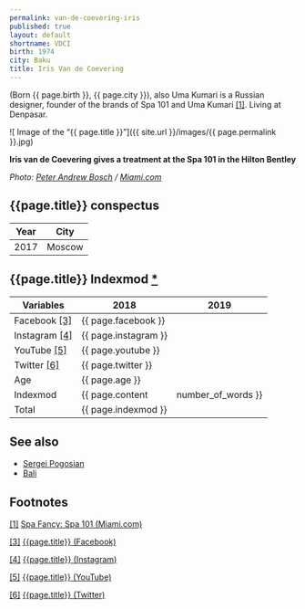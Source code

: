 ```yaml
---
permalink: van-de-coevering-iris
published: true
layout: default
shortname: VDCI
birth: 1974
city: Baku
title: Iris Van de Coevering
---
```

(Born {{ page.birth }}, {{ page.city }}), also Uma Kumari is a Russian designer, founder of the brands of Spa 101 and Uma Kumari <span id="a1">[\[1\]](#f1)</span>. Living at Denpasar.

![ Image of the “{{ page.title }}”]({{ site.url }}/images/{{ page.permalink }}.jpg)

**Iris van de Coevering gives a treatment at the Spa 101 in the Hilton Bentley**

*Photo: [Peter Andrew Bosch](index) / [Miami.com](http://www.miami.com/things-to-do-in-miami/spa-fancy-spa-101-1271)*

## {{page.title}} conspectus

|Year|City|
|-|-|
|2017|Moscow|

## {{page.title}} Indexmod [*](indexmod)

|Variables|2018|2019|
|-|-|-|
|Facebook <span id="a3">[\[3\]](#f3)</span>|{{ page.facebook }}||
|Instagram <span id="a4">[\[4\]](#f4)</span>|{{ page.instagram }}||
|YouTube <span id="a5">[\[5\]](#f5)</span>|{{ page.youtube }}||
|Twitter <span id="a6">[\[6\]](#f6)</span>|{{ page.twitter }}||
|Age|{{ page.age }}||
|Indexmod|{{ page.content | number_of_words }}||
|Total|{{ page.indexmod }}||

## See also

+ [Sergei Pogosian](pogosian-sergei)
+ [Bali](bali)


## Footnotes

[[1]](#a1) <span id="f1"></span> [Spa Fancy: Spa 101 (Miami.com)](http://www.miami.com/things-to-do-in-miami/spa-fancy-spa-101-1271/)

[[3]](#a3) <span id="f3"></span> [{{page.title}} (Facebook)](index)

[[4]](#a4) <span id="f4"></span> [{{page.title}} (Instagram)](index)

[[5]](#a5) <span id="f5"></span> [{{page.title}} (YouTube)](index)

[[6]](#a6) <span id="f6"></span> [{{page.title}} (Twitter)](index)
